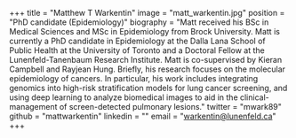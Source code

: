 +++
title = "Matthew T Warkentin"
image = "matt_warkentin.jpg"
position = "PhD candidate (Epidemiology)"
biography = "Matt received his BSc in Medical Sciences and MSc in Epidemiology from Brock University. Matt is currently a PhD candidate in Epidemiology at the Dalla Lana School of Public Health at the University of Toronto and a Doctoral Fellow at the Lunenfeld-Tanenbaum Research Institute. Matt is co-supervised by Kieran Campbell and Rayjean Hung. Briefly, his research focuses on the molecular epidemiology of cancers. In particular, his work includes integrating genomics into high-risk stratification models for lung cancer screening, and using deep learning to analyze biomedical images to aid in the clinical-management of screen-detected pulmonary lesions."
twitter = "mwark89"
github = "mattwarkentin"
linkedin = ""
email = "warkentin@lunenfeld.ca"
+++